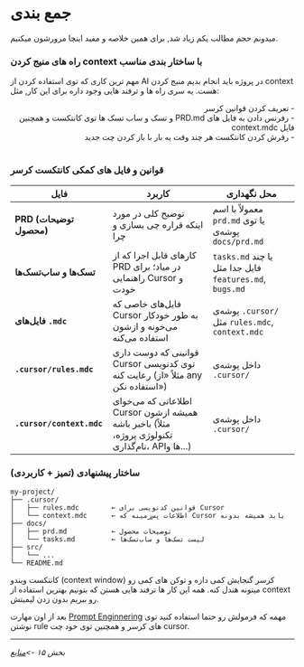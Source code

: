 # جمع بندی

میدونم حجم مطالب یکم زیاد شد, برای همین خلاصه و مفید اینجا مرورشون میکنیم.

### راه های منیج کردن context با ساختار بندی مناسب

مهم ترین کاری که توی استفاده کردن از AI در پروژه باید انجام بدیم منیج کردن context هست. یه سری راه ها و ترفند هایی وجود داره برای این کار, مثل:
<div dir="rtl">
- تعریف کردن قوانین کرسر
<br>
- رفرنس دادن به فایل های PRD.md و تسک و ساب تسک ها توی کانتکست و همچنین فایل context.mdc
<br>
- رفرش کردن کانتکست هر چند وقت یه بار با باز کردن چت جدید
</div>
<br>

### قوانین و فایل های کمکی کانتکست کرسر


| فایل                      | کاربرد                                                                                           | محل نگهداری                                             |
| ------------------------- | ------------------------------------------------------------------------------------------------ | ------------------------------------------------------- |
| **PRD (توضیحات محصول)**   | توضیح کلی در مورد اینکه قراره چی بسازی و چرا                                                     | معمولاً با اسم `prd.md` یا توی پوشه‌ی `docs/prd.md`     |
| **تسک‌ها و ساب‌تسک‌ها**   | کارهای قابل اجرا که از PRD در میاد؛ برای راهنمایی Cursor و خودت                                  | `tasks.md` یا چند فایل جدا مثل `features.md`, `bugs.md` |
| **فایل‌های `.mdc`**       | فایل‌های خاصی که Cursor به طور خودکار می‌خونه و ازشون استفاده می‌کنه                             | پوشه‌ی `.cursor/` مثل `rules.mdc`, `context.mdc`        |
| **`.cursor/rules.mdc`**   | قوانینی که دوست داری Cursor توی کدنویسی رعایت کنه (مثلاً «از any استفاده نکن»)                   | داخل پوشه‌ی `.cursor/`                                  |
| **`.cursor/context.mdc`** | اطلاعاتی که می‌خوای Cursor همیشه ازشون باخبر باشه (مثلاً تکنولوژی پروژه، نام‌گذاری، API‌ها و...) | داخل پوشه‌ی `.cursor/`                                  |

### ساختار پیشنهادی (تمیز + کاربردی)

```
my-project/
├── .cursor/
│   ├── rules.mdc        ← قوانین کدنویسی برای Cursor
│   └── context.mdc      ← اطلاعات پس‌زمینه که Cursor باید همیشه بدونه
├── docs/
│   ├── prd.md           ← توضیحات محصول
│   └── tasks.md         ← لیست تسک‌ها و ساب‌تسک‌ها
├── src/
│   └── ...
└── README.md

```


  کانتکست ویندو (context window) کرسر گنجایش کمی داره و توکن های کمی رو میتونه هندل کنه.
  همه این کار ها ترفند هایی هستن که بتونیم بهترین استفاده از context رو ببریم بدون زدن لیمیتش.

 بعد از اون مهارت [Prompt Enginnering](09-prompt-engineering.md) مهمه که فرمولش رو حتما استفاده کنید توی نوشتن rule های کرسر و همچنین توی خود چت cursor.

---

*بخش ۱۵ ->[منابع](15-resources.md)* 
